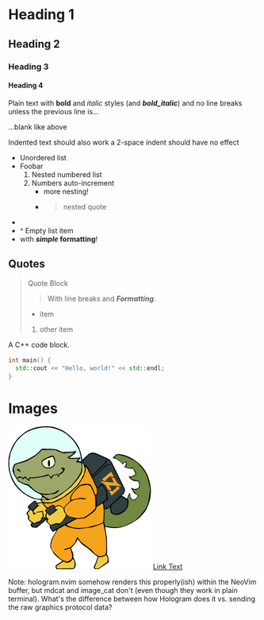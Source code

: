 # Heading 1
## Heading 2
### Heading 3
#### Heading 4

Plain text with **bold** and _italic_ styles (and **_bold_italic_**) and no line breaks unless the
previous line is...

...blank like above

Indented text should also work
  a 2-space indent should have no effect

- Unordered list
- Foobar
   1. Nested numbered list
   1. Numbers auto-increment
      - more nesting!
      - > nested quote
-
- ^ Empty list item
- with **_simple_ formatting**!

## Quotes

> Quote Block
>
> > With line breaks and **_Formatting_**.
>
> - item
>  1. other item

A C++ code block.

```c++
int main() {
  std::cout << "Hello, world!" << std::endl;
}
```

# Images

![Image Alt](zig-zero.png) [Link Text](https://google.com)

Note: hologram.nvim somehow renders this properly(ish) within the NeoVim buffer, but mdcat and
image_cat don't (even though they work in plain terminal). What's the difference between how
Hologram does it vs. sending the raw graphics protocol data?
